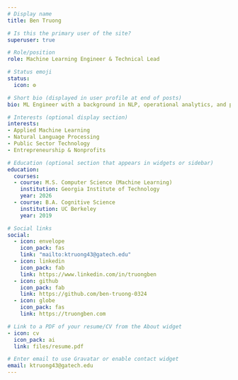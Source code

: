 ```yaml
---
# Display name
title: Ben Truong

# Is this the primary user of the site?
superuser: true

# Role/position
role: Machine Learning Engineer & Technical Lead

# Status emoji
status:
  icon: ⚙️

# Short bio (displayed in user profile at end of posts)
bio: ML Engineer with a background in NLP, operational analytics, and public-sector innovation. Passionate about applied AI for good.

# Interests (optional display section)
interests:
- Applied Machine Learning
- Natural Language Processing
- Public Sector Technology
- Entrepreneurship & Nonprofits

# Education (optional section that appears in widgets or sidebar)
education:
  courses:
  - course: M.S. Computer Science (Machine Learning)
    institution: Georgia Institute of Technology
    year: 2026
  - course: B.A. Cognitive Science
    institution: UC Berkeley
    year: 2019

# Social links
social:
  - icon: envelope
    icon_pack: fas
    link: "mailto:ktruong43@gatech.edu"
  - icon: linkedin
    icon_pack: fab
    link: https://www.linkedin.com/in/truongben
  - icon: github
    icon_pack: fab
    link: https://github.com/ben-truong-0324
  - icon: globe
    icon_pack: fas
    link: https://truongben.com

# Link to a PDF of your resume/CV from the About widget
- icon: cv
  icon_pack: ai
  link: files/resume.pdf

# Enter email to use Gravatar or enable contact widget
email: ktruong43@gatech.edu
---
```

